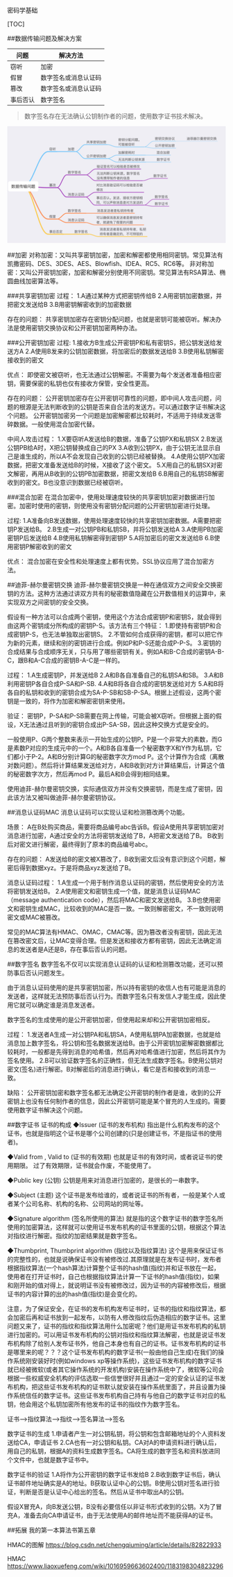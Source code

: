 密码学基础

[TOC]

##数据传输问题及解决方案

|问题|解决方法|
|----|----|
|窃听|加密|
|假冒|数字签名或消息认证码|
|篡改|数字签名或消息认证码|
|事后否认|数字签名|

>数字签名存在无法确认公钥制作者的问题，使用数字证书技术解决。

![](media/15786287045124/1.jpg)

##加密
对称加密：又叫共享密钥加密，加密和解密都使用相同密钥。常见算法有凯撒密码、DES、3DES、AES、Blowfish、IDEA、RC5、RC6等。
非对称加密：又叫公开密钥加密，加密和解密分别使用不同密钥。常见算法有RSA算法、椭圆曲线加密算法等。

###共享密钥加密
过程：
1.A通过某种方式把密钥传给B
2.A用密钥加密数据，并把密文发送给B
3.B用密钥解密收到的加密数据

存在的问题：
共享密钥加密存在密钥分配问题，也就是密钥可能被窃听。解决办法是使用密钥交换协议和公开密钥加密两种办法。

###公开密钥加密
过程:
1.接收方B生成公开密钥P和私有密钥S，把公钥发送给发送方A
2.A使用B发来的公钥加密数据，将加密后的数据发送给B
3.B使用私钥解密接收到的密文

优点：
即使密文被窃听，也无法通过公钥解密。不需要为每个发送者准备相应密钥，需要保密的私钥也仅有接收方保管，安全性更高。

存在的问题：
公开密钥加密存在公开密钥可靠性的问题，即中间人攻击问题，问题的根源是无法判断收到的公钥是否来自合法的发送方。可以通过数字证书解决这个问题。
公开密钥加密另一个问题是加密解密都比较耗时，不适用于持续发送零碎数据。一般使用混合加密代替。

中间人攻击过程：
1.X要窃听A发送给B的数据，准备了公钥PX和私钥SX
2.B发送公钥PB给A时，X把公钥替换成自己的PX
3.A收到公钥PX，由于公钥无法显示自己是谁生成的，所以A不会发现自己收到的公钥已经被替换。
4.A使用公钥PX加密数据，把密文准备发送给B的时候，X接收了这个密文。
5.X用自己的私钥SX对密文解密，再用从B收到的公钥PB加密数据，把密文发给B
6.B用自己的私钥SB解密收到的密文。B也没意识到数据已经被窃听。

###混合加密
在混合加密中，使用处理速度较快的共享密钥加密对数据进行加密。加密时使用的密钥，则使用没有密钥分配问题的公开密钥加密进行处理。

过程:
1.A准备向B发送数据，使用处理速度较快的共享密钥加密数据。A需要把密钥P发送给B。
2.B生成一对公钥PB和私钥SB，并将公钥发送给A
3.A使用PB加密密钥P后发送给B
4.B使用私钥解密得到密钥P
5.A将加密后的密文发送给B
6.B使用密钥P解密收到的密文

优点：
混合加密在安全性和处理速度上都有优势。SSL协议应用了混合加密方法。


##迪菲-赫尔曼密钥交换
迪菲-赫尔曼密钥交换是一种在通信双方之间安全交换密钥的方法。这种方法通过讲双方共有的秘密数值隐藏在公开数值相关的运算中，来实现双方之间密钥的安全交换。

假设有一种方法可以合成两个密钥，使用这个方法合成密钥P和密钥S，就会得到由这两个密钥成分所构成的密钥P-S。该方法有三个特征：
1.即使持有密钥P和合成密钥P-S，也无法单独取出密钥S。
2.不管如何合成获得的密钥，都可以把它作为新的元素，继续和别的密钥进行合成。例如P和P-S还能合成P-P-S。
3.密钥的合成结果与合成顺序无关，只与用了哪些密钥有关。例如A和B-C合成的密钥A-B-C，跟B和A-C合成的密钥B-A-C是一样的。

过程：
1.A生成密钥P，并发送给B
2.A和B各自准备自己的私钥SA和SB。
3.A和B利用密钥P各自合成P-SA和P-SB.
4.A和B将各自合成的密钥发送给对方
5.A和B将各自的私钥和收到的密钥合成为SA-P-SB和SB-P-SA。根据上述假设，这两个密钥是一致的，将作为加密和解密密钥来使用。

验证：
密钥P，P-SA和P-SB需要在网上传输，可能会被X窃听。但根据上面的假设，X无法通过且听到的密钥合成出P-SA-SB，因此这种交换方式是安全的。

一般使用P、G两个整数来表示一开始生成的公钥P。P是一个非常大的素数，而G是素数P对应的生成元中的一个。A和B各自准备一个秘密数字X和Y作为私钥，它们都小于P-2。A和B分别计算G的秘密数字次方mod P。这个计算作为合成（离散对数问题）。然后将计算结果发送给对方，A和B收到对方计算结果后，计算这个值的秘密数字次方，然后再mod P。最后A和B会得到相同结果。

使用迪菲-赫尔曼密钥交换，实际通信双方并没有交换密钥，而是生成了密钥，因此该方法又被叫做迪菲-赫尔曼密钥协议。

##消息认证码MAC
消息认证码可以实现认证和检测篡改两个功能。

场景：
A在B处购买商品，需要将商品编号abc告诉B。假设A使用共享密钥加密对消息进行加密，A通过安全的方法将密钥发送给了B，A把密文发送给了B。
B收到后对密文进行解密，最终得到了原本的商品编号abc。

存在的问题：
A发送给B的密文被X篡改了，B收到密文后没有意识到这个问题，解密后得到数据xyz。于是将商品xyz发送给了B。

消息认证码过程：
1.A生成一个用于制作消息认证码的密钥，然后使用安全的方法将密钥发送给B。
2.A使用密文和密钥生成一个值，就是消息认证码MAC（message authentication code），然后将MAC和密文发送给B。
3.B也使用密文和密钥生成MAC，比较收到的MAC是否一致。一致则解密密文，不一致则说明密文或MAC被篡改。

常见的MAC算法有HMAC、OMAC，CMAC等。因为篡改者没有密钥，因此无法在篡改密文后，让MAC变得合理。但是发送和接收方都有密钥，因此无法确定消息的发送者是A还是B，存在事后否认的问题。

##数字签名
数字签名不仅可以实现消息认证码的认证和检测篡改功能，还可以预防事后否认问题发生。

由于消息认证码使用的是共享密钥加密，所以持有密钥的收信人也有可能是消息的发送者，这样就无法预防事后否认行为。而数字签名只有发信人才能生成，因此使用它就可以确定谁是消息发送者。

数字签名的生成使用的是公开密钥加密，但使用起来却和公开密钥加密相反。

过程：
1.发送者A生成一对公钥PA和私钥SA，A使用私钥PA加密数据，也就是给消息加上数字签名，将公钥和签名数据发送给B。由于公开密钥加密解密数据都比较耗时，一般都是先得到消息的哈希值，然后再对哈希值进行加密，然后将其作为签名使用。
2.B可以验证数字签名的正确性，但无法生成数字签名。B使用公钥对密文(签名)进行解密。B对解密后的消息进行确认，看它是否和接收到的消息一致。

缺陷：
公开密钥加密和数字签名都无法确定公开密钥的制作者是谁，收到的公开密钥上也没有任何制作者的信息，因此公开密钥可能是某个冒充的人生成的。需要使用数字证书解决这个问题。

##数字证书
证书的构成
◆Issuer (证书的发布机构)
指出是什么机构发布的这个证书，也就是指明这个证书是哪个公司创建的(只是创建证书，不是指证书的使用者)。

◆Valid from , Valid to (证书的有效期)
也就是证书的有效时间，或者说证书的使用期限。 过了有效期限，证书就会作废，不能使用了。

◆Public key (公钥)
公钥是用来对消息进行加密的，是很长的一串数字。

◆Subject (主题)
这个证书是发布给谁的，或者说证书的所有者，一般是某个人或者某个公司名称、机构的名称、公司网站的网址等。 

◆Signature algorithm (签名所使用的算法)
就是指的这个数字证书的数字签名所使用的加密算法，这样就可以使用证书发布机构的证书里面的公钥，根据这个算法对指纹进行解密。指纹的加密结果就是数字签名。

◆Thumbprint, Thumbprint algorithm (指纹以及指纹算法)
这个是用来保证证书的完整性的，也就是说确保证书没有被修改过.其原理就是在发布证书时，发布者根据指纹算法(一个hash算法)计算整个证书的hash值(指纹)并和证书放在一起，使用者在打开证书时，自己也根据指纹算法计算一下证书的hash值(指纹)，如果和刚开始的值对得上，就说明证书没有被修改过，因为证书的内容被修改后，根据证书的内容计算的出的hash值(指纹)是会变化的。 

注意，为了保证安全，在证书的发布机构发布证书时，证书的指纹和指纹算法，都会加密后再和证书放到一起发布，以防有人修改指纹后伪造相应的数字证书。这里问题又来了，证书的指纹和指纹算法用什么加密呢？他们是用证书发布机构的私钥进行加密的。可以用证书发布机构的公钥对指纹和指纹算法解密，也就是说证书发布机构除了给别人发布证书外，他自己本身也有自己的证书。证书发布机构的证书是哪里来的呢？？？这个证书发布机构的数字证书(一般由他自己生成)在我们的操作系统刚安装好时(例如windows xp等操作系统)，这些证书发布机构的数字证书就已经被微软(或者其它操作系统的开发机构)安装在操作系统中了，微软等公司会根据一些权威安全机构的评估选取一些信誉很好并且通过一定的安全认证的证书发布机构，把这些证书发布机构的证书默认就安装在操作系统里面了，并且设置为操作系统信任的数字证书。这些证书发布机构自己持有与他自己的数字证书对应的私钥，他会用这个私钥加密所有他发布的证书的指纹作为数字签名。

证书-->指纹算法-->指纹-->签名算法-->签名

数字证书的生成
1.申请者产生一对公钥私钥，将公钥和包含邮箱地址的个人资料发送给CA，申请证书
2.CA也有一对公钥和私钥。CA对A的申请资料进行确认后，用自己的私钥，根据A的资料生成数字签名。CA将生成的数字签名和资料放进同个文件中，也就是数字证书中。

数字证书的验证
1.A将作为公开密钥的数字证书发给B
2.B收到数字证书后，确认证书邮件地址确实是A的地址。B获取认证中心的公钥。B使用公钥对签名进行验证，判断是否是认证中心给出的签名。然后从证书中取出A的公钥。

假设X冒充A，向B发送公钥，B没有必要信任以非证书形式收到的公钥。X为了冒充A，准备去向CA申请证书，由于无法使用A的邮件地址而不能获得A的证书。


##拓展
我的第一本算法书第五章

HMAC的图解
https://blog.csdn.net/chengqiuming/article/details/82822933

HMAC
https://www.liaoxuefeng.com/wiki/1016959663602400/1183198304823296